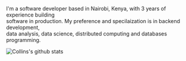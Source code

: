 I'm a software developer based in Nairobi, Kenya, with 3 years of experience building<br>
software in production. My preference and specilaization is in backend development,<br>
data analysis, data science, distributed computing and databases programming.<br>

![Collins's github stats](https://github-readme-stats.vercel.app/api?username=cmmasaba&show_icons=true&hide_border=true&theme=radical)
